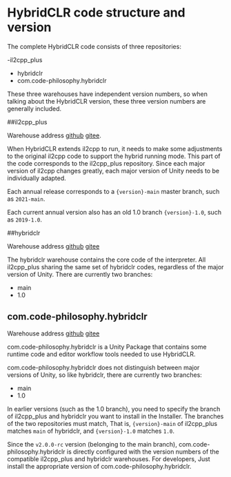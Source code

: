 # HybridCLR code structure and version

The complete HybridCLR code consists of three repositories:

-il2cpp_plus
- hybridclr
- com.code-philosophy.hybridclr


These three warehouses have independent version numbers, so when talking about the HybridCLR version, these three version numbers are generally included.

##il2cpp_plus

Warehouse address [github](https://github.com/focus-creative-games/il2cpp_plus) [gitee](https://gitee.com/focus-creative-games/il2cpp_plus).


When HybridCLR extends il2cpp to run, it needs to make some adjustments to the original il2cpp code to support the hybrid running mode. This part of the code corresponds to the il2cpp_plus repository. Since each major version of il2cpp changes greatly, each major version of Unity needs to be individually adapted.

Each annual release corresponds to a `{version}-main` master branch, such as `2021-main`.

Each current annual version also has an old 1.0 branch `{version}-1.0`, such as `2019-1.0`.

##hybridclr


Warehouse address [github](https://github.com/focus-creative-games/hybridclr) [gitee](https://gitee.com/focus-creative-games/hybridclr)

The hybridclr warehouse contains the core code of the interpreter. All il2cpp_plus sharing the same set of hybridclr codes, regardless of the major version of Unity. There are currently two branches:

- main
- 1.0

## com.code-philosophy.hybridclr

Warehouse address [github](https://github.com/focus-creative-games/hybridclr_unity) [gitee](https://gitee.com/focus-creative-games/hybridclr_unity)

com.code-philosophy.hybridclr is a Unity Package that contains some runtime code and editor workflow tools needed to use HybridCLR.

com.code-philosophy.hybridclr does not distinguish between major versions of Unity, so like hybridclr, there are currently two branches:

- main
- 1.0

In earlier versions (such as the 1.0 branch), you need to specify the branch of il2cpp_plus and hybridclr you want to install in the Installer. The branches of the two repositories must match,
That is, `{version}-main` of il2cpp_plus matches `main` of hybridclr, and `{version}-1.0` matches `1.0`.

Since the `v2.0.0-rc` version (belonging to the main branch), com.code-philosophy.hybridclr is directly configured with the version numbers of the compatible il2cpp_plus and hybridclr warehouses. For developers,
Just install the appropriate version of com.code-philosophy.hybridclr.